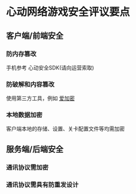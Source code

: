 # 心动网络游戏安全评议要点

## 客户端/前端安全

### 防内存篡改
手机参考 心动安全SDK(请向运营索取) 

### 防破解和内容篡改
使用第三方工具，例如 [爱加密](http://www.ijiami.cn)

### 本地数据加密
客户端本地的存储、设置、关卡配置文件等均需加密

### 

## 服务端/后端安全

### 通讯协议需加密

### 通讯协议需具有防重发设计


